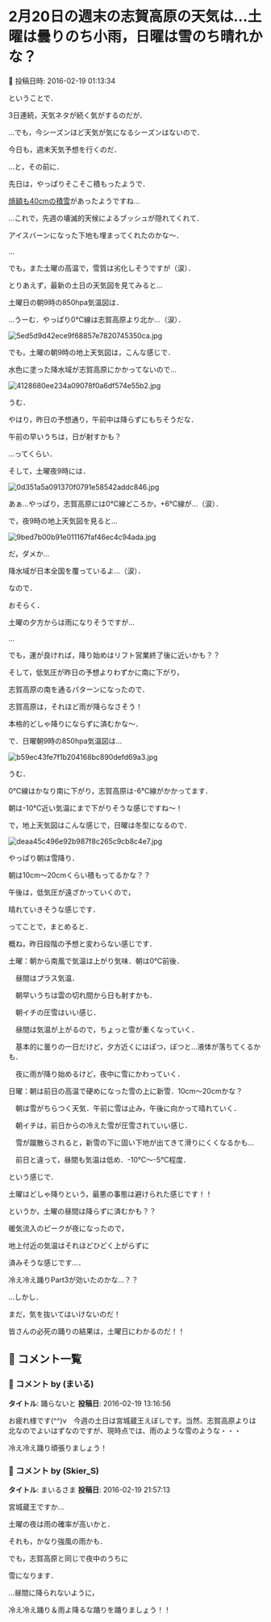 # 2月20日の週末の志賀高原の天気は…土曜は曇りのち小雨，日曜は雪のち晴れかな？

📅 投稿日時: 2016-02-19 01:13:34

ということで．


3日連続，天気ネタが続く気がするのだが．





…でも，今シーズンほど天気が気になるシーズンはないので．


今日も，週末天気予想を行くのだ．





…と，その前に．


先日は，やっぱりそこそこ積もったようで．


[焼額も40cmの積雪](https://www.facebook.com/yakebitaiyama/posts/938003162961697)があったようですね…


…これで，先週の壊滅的天候によるブッシュが隠れてくれて．


アイスバーンになった下地も埋まってくれたのかな～．





…


でも，また土曜の高温で，雪質は劣化しそうですが（涙）．





とりあえず，最新の土日の天気図を見てみると…


土曜日の朝9時の850hpa気温図は．


…うーむ．やっぱり0℃線は志賀高原より北か…（涙）．




![5ed5d9d42ece9f68857e7820745350ca.jpg](images/5ed5d9d42ece9f68857e7820745350ca.jpg)







でも，土曜の朝9時の地上天気図は，こんな感じで．


水色に塗った降水域が志賀高原にかかってないので…




![4128680ee234a09078f0a6df574e55b2.jpg](images/4128680ee234a09078f0a6df574e55b2.jpg)




うむ．


やはり，昨日の予想通り，午前中は降らずにもちそうだな．


午前の早いうちは，日が射すかも？


…ってくらい．





そして，土曜夜9時には．




![0d351a5a091370f0791e58542addc846.jpg](images/0d351a5a091370f0791e58542addc846.jpg)




あぁ…やっぱり，志賀高原には0℃線どころか，+6℃線が…（涙）．





で，夜9時の地上天気図を見ると…




![9bed7b00b91e011167faf46ec4c94ada.jpg](images/9bed7b00b91e011167faf46ec4c94ada.jpg)




だ，ダメか…


降水域が日本全国を覆っているよ…（涙）．





なので．


おそらく．


土曜の夕方からは雨になりそうですが…


…


でも，運が良ければ，降り始めはリフト営業終了後に近いかも？？


そして，低気圧が昨日の予想よりわずかに南に下がり，


志賀高原の南を通るパターンになったので．


志賀高原は，それほど雨が降らなさそう！


本格的どしゃ降りにならずに済むかな～．





で．日曜朝9時の850hpa気温図は…




![b59ec43fe7f1b204168bc890defd69a3.jpg](images/b59ec43fe7f1b204168bc890defd69a3.jpg)




うむ．


0℃線はかなり南に下がり，志賀高原は-6℃線がかかってます．


朝は-10℃近い気温にまで下がりそうな感じですね～！





で，地上天気図はこんな感じで，日曜は冬型になるので．




![deaa45c496e92b987f8c265c9cb8c4e7.jpg](images/deaa45c496e92b987f8c265c9cb8c4e7.jpg)




やっぱり朝は雪降り．


朝は10cm～20cmくらい積もってるかな？？


午後は，低気圧が遠ざかっていくので，


晴れていきそうな感じです．





ってことで，まとめると．


概ね，昨日段階の予想と変わらない感じです．





土曜：朝から南風で気温は上がり気味．朝は0℃前後．


　昼間はプラス気温．


　朝早いうちは雲の切れ間から日も射すかも．


　朝イチの圧雪はいい感じ．


　昼間は気温が上がるので，ちょっと雪が重くなっていく．


　基本的に曇りの一日だけど，夕方近くにはぽつ，ぽつと…液体が落ちてくるかも．


　夜に雨が降り始めるけど，夜中に雪にかわっていく．





日曜：朝は前日の高温で硬めになった雪の上に新雪．10cm～20cmかな？


　朝は雪がちらつく天気．午前に雪は止み，午後に向かって晴れていく．


　朝イチは，前日からの冷えた雪が圧雪されていい感じ．


　雪が蹴散らされると，新雪の下に固い下地が出てきて滑りにくくなるかも…


　前日と違って，昼間も気温は低め．-10℃～-5℃程度．





という感じで．


土曜はどしゃ降りという，最悪の事態は避けられた感じです！！


というか，土曜の昼間は降らずに済むかも？？


暖気流入のピークが夜になったので，


地上付近の気温はそれほどひどく上がらずに


済みそうな感じです…．


冷え冷え踊りPart3が効いたのかな…？？





…しかし．


まだ，気を抜いてはいけないのだ！


皆さんの必死の踊りの結果は，土曜日にわかるのだ！！

## 💬 コメント一覧

### 💬 コメント by (まいる)
**タイトル**: 踊らないと
**投稿日**: 2016-02-19 13:16:56

お疲れ様です(^^)v　今週の土日は宮城蔵王えぼしです。当然、志賀高原よりは北なのでよいはずなのですが、現時点では、雨のような雪のような・・・

冷え冷え踊り頑張りましょう！

### 💬 コメント by (Skier_S)
**タイトル**: まいるさま
**投稿日**: 2016-02-19 21:57:13

宮城蔵王ですか…

土曜の夜は雨の確率が高いかと．

それも，かなり強風の雨かも．

でも，志賀高原と同じで夜中のうちに

雪になります．

…昼間に降られないように，

冷え冷え踊り＆雨よ降るな踊りを踊りましょう！！

